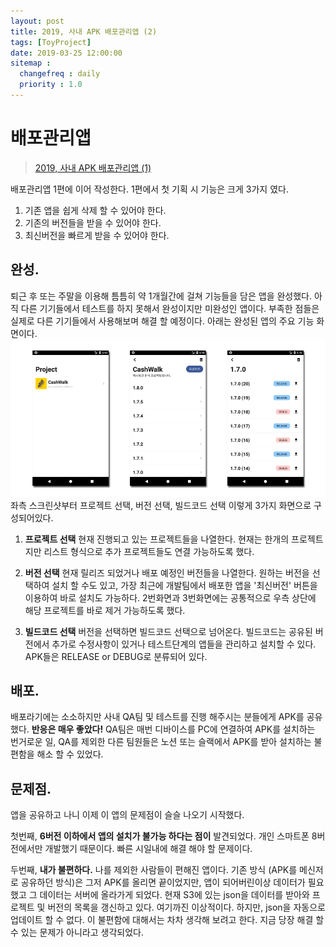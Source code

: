 ```yaml
---
layout: post
title: 2019, 사내 APK 배포관리앱 (2)
tags: [ToyProject]
date: 2019-03-25 12:00:00
sitemap :
  changefreq : daily
  priority : 1.0
---
```

# 배포관리앱
>[2019, 사내 APK 배포관리앱 (1)](https://android-blog.dev/2019-03-09-my-devops-1/)

배포관리앱 1편에 이어 작성한다. 1편에서 첫 기획 시 기능은 크게 3가지 였다.

1. 기존 앱을 쉽게 삭제 할 수 있어야 한다.
2. 기존의 버전들을 받을 수 있어야 한다.
3. 최신버전을 빠르게 받을 수 있어야 한다.

## 완성.
퇴근 후 또는 주말을 이용해 틈틈히 약 1개월간에 걸쳐 기능들을 담은 앱을 완성했다. 아직 다른 기기들에서 테스트를 하지 못해서 완성이지만 미완성인 앱이다. 부족한 점들은 실제로 다른 기기들에서 사용해보며 해결 할 예정이다. 아래는 완성된 앱의 주요 기능 화면이다.
![2019-03-25-my-devops-2-1](/assets/2019-03-25-my-devops-2-1.png)
좌측 스크린샷부터 프로젝트 선택, 버전 선택, 빌드코드 선택 이렇게 3가지 화면으로 구성되어있다.

1. **프로젝트 선택**
현재 진행되고 있는 프로젝트들을 나열한다. 현재는 한개의 프로젝트지만 리스트 형식으로 추가 프로젝트들도 연결 가능하도록 했다.  

2. **버전 선택**
현재 릴리즈 되었거나 배포 예정인 버전들을 나열한다. 원하는 버전을 선택하여 설치 할 수도 있고, 가장 최근에 개발팀에서 배포한 앱을 '최신버전' 버튼을 이용하여 바로 설치도 가능하다. 2번화면과 3번화면에는 공통적으로 우측 상단에 해당 프로젝트를 바로 제거 가능하도록 했다.  

3. **빌드코드 선택**
버전을 선택하면 빌드코드 선택으로 넘어온다. 빌드코드는 공유된 버전에서 추가로 수정사항이 있거나 테스트단계의 앱들을 관리하고 설치할 수 있다. APK들은 RELEASE or DEBUG로 분류되어 있다.

## 배포.
배포라기에는 소소하지만 사내 QA팀 및 테스트를 진행 해주시는 분들에게 APK를 공유했다. **반응은 매우 좋았다!** QA팀은 매번 디바이스를 PC에 연결하여 APK를 설치하는 번거로운 일, QA를 제외한 다른 팀원들은 노션 또는 슬랙에서 APK를 받아 설치하는 불편함을 해소 할 수 있었다.

## 문제점.
앱을 공유하고 나니 이제 이 앱의 문제점이 슬슬 나오기 시작했다.  

첫번째, **6버전 이하에서 앱의 설치가 불가능 하다는 점이** 발견되었다. 개인 스마트폰 8버전에서만 개발했기 때문이다. 빠른 시일내에 해결 해야 할 문제이다.  

두번째, **내가 불편하다.** 나를 제외한 사람들이 편해진 앱이다. 기존 방식 (APK를 메신저로 공유하던 방식)은 그저 APK를 올리면 끝이었지만, 앱이 되어버린이상 데이터가 필요했고 그 데이터는 서버에 올라가게 되었다. 현재 S3에 있는 json을 데이터를 받아와 프로젝트 및 버전의 목록을 갱신하고 있다. 여기까진 이상적이다. 하지만, json을 자동으로 업데이트 할 수 없다. 이 불편함에 대해서는 차차 생각해 보려고 한다. 지금 당장 해결 할 수 있는 문제가 아니라고 생각되었다.
